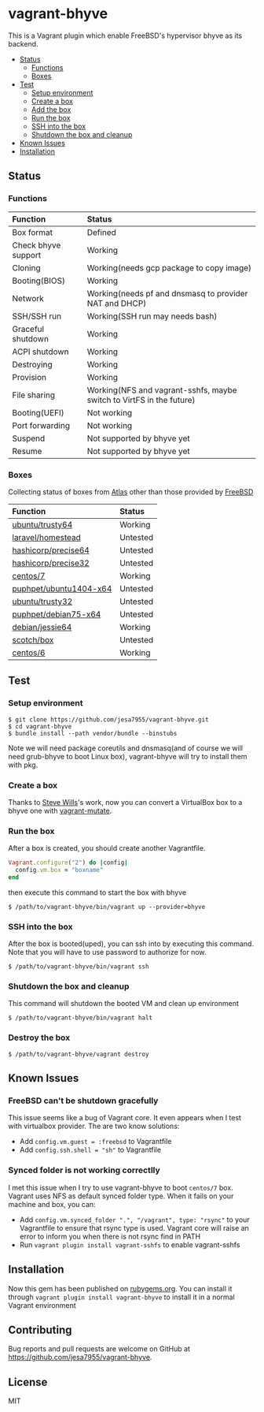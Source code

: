 # vagrant-bhyve

This is a Vagrant plugin which enable FreeBSD's hypervisor bhyve as its backend.

- [Status](#status)
  - [Functions](#functions)
  - [Boxes](#boxes)
- [Test](#test)
  - [Setup environment](#setup-environment)
  - [Create a box](#create-a-box)
  - [Add the box](#add-the-box)
  - [Run the box](#run-the-box)
  - [SSH into the box](#ssh-into-the-box)
  - [Shutdown the box and cleanup](#shutdown-the-box-and-cleanup)
- [Known Issues](#known-issues)
- [Installation](#installation)

## Status

### Functions

| Function            | Status
| :----------         | :-----
| Box format          | Defined
| Check bhyve support | Working
| Cloning	      | Working(needs gcp package to copy image)
| Booting(BIOS)	      | Working
| Network             | Working(needs pf and dnsmasq to provider NAT and DHCP)
| SSH/SSH run         | Working(SSH run may needs bash)
| Graceful shutdown   | Working
| ACPI shutdown       | Working
| Destroying          | Working
| Provision           | Working
| File sharing        | Working(NFS and vagrant-sshfs, maybe switch to VirtFS in the future)
| Booting(UEFI)	      | Not working
| Port forwarding     | Not working
| Suspend             | Not supported by bhyve yet
| Resume              | Not supported by bhyve yet

### Boxes

Collecting status of boxes from [Atlas](https://atlas.hashicorp.com/boxes/search) other than those provided by [FreeBSD](https://atlas.hashicorp.com/freebsd)

| Function										| Status
| :---------------------------------------------------------------------------------	| :------
| [ubuntu/trusty64](https://atlas.hashicorp.com/ubuntu/boxes/trusty64)			| Working
| [laravel/homestead](https://atlas.hashicorp.com/laravel/boxes/homestead)		| Untested
| [hashicorp/precise64](https://atlas.hashicorp.com/hashicorp/boxes/precise64)		| Untested 	
| [hashicorp/precise32](https://atlas.hashicorp.com/hashicorp/boxes/precise32)		| Untested 	
| [centos/7](https://atlas.hashicorp.com/centos/boxes/7)				| Working 	
| [puphpet/ubuntu1404-x64](https://atlas.hashicorp.com/puphpet/boxes/ubuntu1404-x64)	| Untested 	
| [ubuntu/trusty32](https://atlas.hashicorp.com/ubuntu/boxes/trusty32)			| Untested 	
| [puphpet/debian75-x64](https://atlas.hashicorp.com/puphpet/boxes/debian75-x64)	| Untested 	
| [debian/jessie64](https://atlas.hashicorp.com/debian/boxes/jessie64)			| Working 	
| [scotch/box](https://atlas.hashicorp.com/scotch/boxes/box)				| Untested 	
| [centos/6](https://atlas.hashicorp.com/centos/boxes/6)				| Working 	

## Test

### Setup environment

    $ git clone https://github.com/jesa7955/vagrant-bhyve.git
    $ cd vagrant-bhyve
    $ bundle install --path vendor/bundle --binstubs

Note we will need package coreutils and dnsmasq(and of course we will need grub-bhyve to boot Linux box), vagrant-bhyve will try to install them with pkg.

### Create a box

Thanks to [Steve Wills](https://github.com/swills)'s work, now you can convert a VirtualBox box to a bhyve one with [vagrant-mutate](https://github.com/sciurus/vagrant-mutate).

### Run the box

After a box is created, you should create another Vagrantfile.

```ruby
Vagrant.configure("2") do |config|
  config.vm.box = "boxname"
end
```

then execute this command to start the box with bhyve

    $ /path/to/vagrant-bhyve/bin/vagrant up --provider=bhyve

### SSH into the box

After the box is booted(uped), you can ssh into by executing this command. Note that you will have to use password to authorize for now.

    $ /path/to/vagrant-bhyve/bin/vagrant ssh

### Shutdown the box and cleanup

This command will shutdown the booted VM and clean up environment

    $ /path/to/vagrant-bhyve/bin/vagrant halt

### Destroy the box

    $ /path/to/vagrant-bhyve/vagrant destroy

## Known Issues

### FreeBSD can't be shutdown gracefully

This issue seems like a bug of Vagrant core. It even appears when I test
with virtualbox provider. The are two know solutions:
* Add `config.vm.guest = :freebsd` to Vagrantfile
* Add `config.ssh.shell = "sh"` to Vagrantfile

### Synced folder is not working correctlly

I met this issue when I try to use vagrant-bhyve to boot `centos/7` box.
Vagrant uses NFS as default synced folder type. When it fails on your
machine and box, you can:
* Add `config.vm.synced_folder ".", "/vagrant", type: "rsync"` to your
  Vagrantfile to ensure that rsync type is used. Vagrant core will raise an
  error to inform you when there is not rsync find in PATH
* Run `vagrant plugin install vagrant-sshfs` to enable vagrant-sshfs



## Installation

Now this gem has been published on [rubygems.org](https://rubygems.org/gems/vagrant-bhyve). You can install it through `vagrant plugin install vagrant-bhyve`
to install it in a normal Vagrant environment

## Contributing

Bug reports and pull requests are welcome on GitHub at https://github.com/jesa7955/vagrant-bhyve.


## License

MIT
